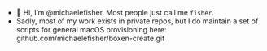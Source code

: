 - 👋 Hi, I’m @michaelefisher. Most people just call me `fisher`.
- Sadly, most of my work exists in private repos, but I do maintain a set of scripts for general macOS provisioning here: github.com/michaelefisher/boxen-create.git
